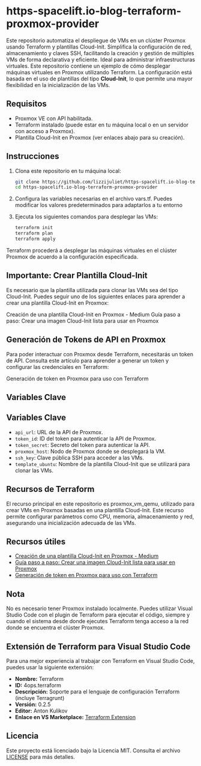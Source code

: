 # https-spacelift.io-blog-terraform-proxmox-provider
Este repositorio automatiza el despliegue de VMs en un clúster Proxmox usando Terraform y plantillas Cloud-Init. Simplifica la configuración de red, almacenamiento y claves SSH, facilitando la creación y gestión de múltiples VMs de forma declarativa y eficiente. Ideal para administrar infraestructuras virtuales.
Este repositorio contiene un ejemplo de cómo desplegar máquinas virtuales en Proxmox utilizando Terraform. La configuración está basada en el uso de plantillas del tipo **Cloud-Init**, lo que permite una mayor flexibilidad en la inicialización de las VMs.

## Requisitos
- Proxmox VE con API habilitada.
- Terraform instalado (puede estar en tu máquina local o en un servidor con acceso a Proxmox).
- Plantilla Cloud-Init en Proxmox (ver enlaces abajo para su creación).

## Instrucciones

1. Clona este repositorio en tu máquina local:
   ```bash
   git clone https://github.com/lizzijuliet/https-spacelift.io-blog-terraform-proxmox-provider.git
   cd https-spacelift.io-blog-terraform-proxmox-provider

2. Configura las variables necesarias en el archivo vars.tf. Puedes modificar los valores predeterminados para adaptarlos a tu entorno

3. Ejecuta los siguientes comandos para desplegar las VMs:
   ```bash
   terraform init
   terraform plan
   terraform apply

Terraform procederá a desplegar las máquinas virtuales en el clúster Proxmox de acuerdo a la configuración especificada.

## Importante: Crear Plantilla Cloud-Init

Es necesario que la plantilla utilizada para clonar las VMs sea del tipo Cloud-Init. Puedes seguir uno de los siguientes enlaces para aprender a crear una plantilla Cloud-Init en Proxmox:

Creación de una plantilla Cloud-Init en Proxmox - Medium
Guía paso a paso: Crear una imagen Cloud-Init lista para usar en Proxmox

## Generación de Tokens de API en Proxmox

Para poder interactuar con Proxmox desde Terraform, necesitarás un token de API. Consulta este artículo para aprender a generar un token y configurar las credenciales en Terraform:

Generación de token en Proxmox para uso con Terraform

## Variables Clave

## Variables Clave

- `api_url`: URL de la API de Proxmox.
- `token_id`: ID del token para autenticar la API de Proxmox.
- `token_secret`: Secreto del token para autenticar la API.
- `proxmox_host`: Nodo de Proxmox donde se desplegará la VM.
- `ssh_key`: Clave pública SSH para acceder a las VMs.
- `template_ubuntu`: Nombre de la plantilla Cloud-Init que se utilizará para clonar las VMs.


## Recursos de Terraform

El recurso principal en este repositorio es proxmox_vm_qemu, utilizado para crear VMs en Proxmox basadas en una plantilla Cloud-Init. Este recurso permite configurar parámetros como CPU, memoria, almacenamiento y red, asegurando una inicialización adecuada de las VMs.

## Recursos útiles

- [Creación de una plantilla Cloud-Init en Proxmox - Medium](https://medium.com/@aj.abdelwahed/proxmox-creating-a-cloud-init-template-in-proxmox-55d1d1570e12)
- [Guía paso a paso: Crear una imagen Cloud-Init lista para usar en Proxmox](https://akashrajvanshi.medium.com/step-by-step-guide-creating-a-ready-to-use-ubuntu-cloud-image-on-proxmox-03d057f04fb2)
- [Generación de token en Proxmox para uso con Terraform](https://spacelift.io/blog/terraform-proxmox-provider)

## Nota
No es necesario tener Proxmox instalado localmente. Puedes utilizar Visual Studio Code con el plugin de Terraform para ejecutar el código, siempre y cuando el sistema desde donde ejecutes Terraform tenga acceso a la red donde se encuentra el clúster Proxmox.

## Extensión de Terraform para Visual Studio Code

Para una mejor experiencia al trabajar con Terraform en Visual Studio Code, puedes usar la siguiente extensión:

- **Nombre:** Terraform
- **ID:** 4ops.terraform
- **Descripción:** Soporte para el lenguaje de configuración Terraform (incluye Terragrunt)
- **Versión:** 0.2.5
- **Editor:** Anton Kulikov
- **Enlace en VS Marketplace:** [Terraform Extension](https://marketplace.visualstudio.com/items?itemName=4ops.terraform)

## Licencia

Este proyecto está licenciado bajo la Licencia MIT. Consulta el archivo [LICENSE](LICENSE) para más detalles.
